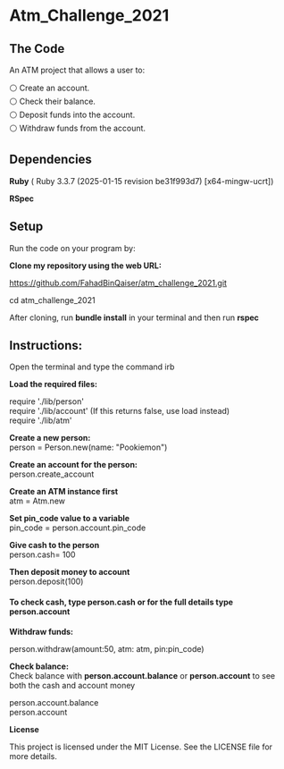 # Atm_Challenge_2021

## **The Code**

An ATM project that allows a user to:

⚪ Create an account.<br>
⚪ Check their balance. <br>
⚪ Deposit funds into the account. <br>
⚪ Withdraw funds from the account.<br>

## **Dependencies**

**Ruby** ( Ruby 3.3.7 (2025-01-15 revision be31f993d7) [x64-mingw-ucrt])

**RSpec**

## **Setup**

Run the code on your program by:

**Clone my repository using the web URL:**

https://github.com/FahadBinQaiser/atm_challenge_2021.git

cd atm_challenge_2021

After cloning, run **bundle install** in your terminal and then run **rspec**

## **Instructions:**

Open the terminal and type the command irb

**Load the required files:**

require './lib/person' <br>
require './lib/account' (If this returns false, use load instead) <br>
require './lib/atm'

**Create a new person:** <br>
person = Person.new(name: "Pookiemon")

**Create an account for the person:** <br>
person.create_account

**Create an ATM instance first** <br>
atm = Atm.new

**Set pin_code value to a variable** <br>
pin_code = person.account.pin_code

**Give cash to the person** <br>
person.cash= 100

**Then deposit money to account** <br>
person.deposit(100)

#### To check cash, type person.cash or for the full details type person.account

**Withdraw funds:** <br>

person.withdraw(amount:50, atm: atm, pin:pin_code)

**Check balance:** <br>
Check balance with **person.account.balance** or **person.account** to see both the cash and account money

person.account.balance <br>
person.account

**License**

This project is licensed under the MIT License. See the LICENSE file for more details.

